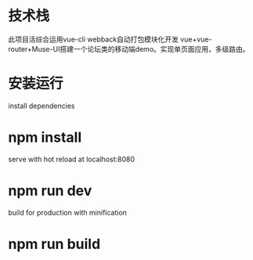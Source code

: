 # 技术栈
此项目活综合运用vue-cli webback自动打包模块化开发
vue+vue-router+Muse-UI搭建一个论坛类的移动端demo。实现单页面应用，多级路由。

# 安装运行
install dependencies
# npm install

serve with hot reload at localhost:8080
# npm run dev

build for production with minification
# npm run build
